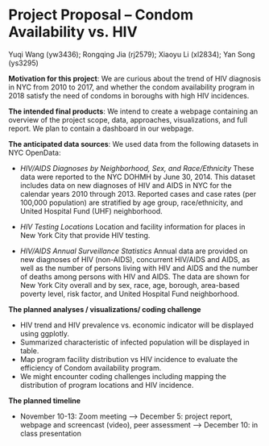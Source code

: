 Project Proposal – Condom Availability vs. HIV
================
Yuqi Wang (yw3436); Rongqing Jia (rj2579); Xiaoyu Li (xl2834); Yan Song
(ys3295)

**Motivation for this project**: We are curious about the trend of HIV
diagnosis in NYC from 2010 to 2017, and whether the condom availability
program in 2018 satisfy the need of condoms in boroughs with high HIV
incidences.

**The intended final products**: We intend to create a webpage
containing an overview of the project scope, data, approaches,
visualizations, and full report. We plan to contain a dashboard in our
webpage.

**The anticipated data sources**: We used data from the following
datasets in NYC OpenData:

  - *HIV/AIDS Diagnoses by Neighborhood, Sex, and Race/Ethnicity* These
    data were reported to the NYC DOHMH by June 30, 2014. This dataset
    includes data on new diagnoses of HIV and AIDS in NYC for the
    calendar years 2010 through 2013. Reported cases and case rates (per
    100,000 population) are stratified by age group, race/ethnicity, and
    United Hospital Fund (UHF) neighborhood.

  - *HIV Testing Locations* Location and facility information for places
    in New York City that provide HIV testing.

  - *HIV/AIDS Annual Surveillance Statistics* Annual data are provided
    on new diagnoses of HIV (non-AIDS), concurrent HIV/AIDS and AIDS, as
    well as the number of persons living with HIV and AIDS and the
    number of deaths among persons with HIV and AIDS. The data are shown
    for New York City overall and by sex, race, age, borough, area-based
    poverty level, risk factor, and United Hospital Fund neighborhood.

**The planned analyses / visualizations/ coding challenge**

  - HIV trend and HIV prevalence vs. economic indicator will be
    displayed using ggplotly.
  - Summarized characteristic of infected population will be displayed
    in table.
  - Map program facility distribution vs HIV incidence to evaluate the
    efficiency of Condom availability program.
  - We might encounter coding challenges including mapping the
    distribution of program locations and HIV incidence.

**The planned timeline**

  - November 10-13: Zoom meeting –\> December 5: project report, webpage
    and screencast (video), peer assessment –\> December 10: in class
    presentation
